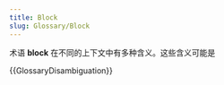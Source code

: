 ```yaml
---
title: Block
slug: Glossary/Block
---
```


术语 **block** 在不同的上下文中有多种含义。这些含义可能是

{{GlossaryDisambiguation}}
